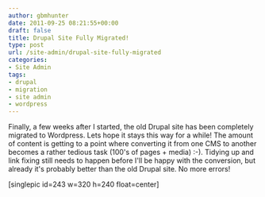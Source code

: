 ```yaml
---
author: gbmhunter
date: 2011-09-25 08:21:55+00:00
draft: false
title: Drupal Site Fully Migrated!
type: post
url: /site-admin/drupal-site-fully-migrated
categories:
- Site Admin
tags:
- drupal
- migration
- site admin
- wordpress
---
```


Finally, a few weeks after I started, the old Drupal site has been completely migrated to Wordpress. Lets hope it stays this way for a while! The amount of content is getting to a point where converting it from one CMS to another becomes a rather tedious task (100's of pages + media) :-). Tidying up and link fixing still needs to happen before I'll be happy with the conversion, but already it's probably better than the old Drupal site. No more errors!

[singlepic id=243 w=320 h=240 float=center]
